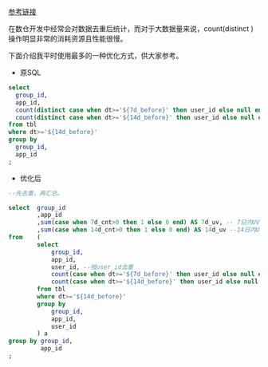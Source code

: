 [参考链接](https://blog.csdn.net/wsdc0521/article/details/117885554)

在数仓开发中经常会对数据去重后统计，而对于大数据量来说，count(distinct )操作明显非常的消耗资源且性能很慢。

下面介绍我平时使用最多的一种优化方式，供大家参考。

* 原SQL
```sql
select 
  group_id,
  app_id,
  count(distinct case when dt>='${7d_before}' then user_id else null end) as 7d_uv, -- 7日内UV
  count(distinct case when dt>='${14d_before}' then user_id else null end) as 14d_uv --14日内UV
from tbl
where dt>='${14d_before}'
group by 
  group_id,
  app_id
;
```

* 优化后
```sql
--先去重，再汇总。

select  group_id
        ,app_id
        ,sum(case when 7d_cnt>0 then 1 else 0 end) AS 7d_uv, -- 7日内UV
        ,sum(case when 14d_cnt>0 then 1 else 0 end) AS 14d_uv --14日内UV
from    (
        select   
            group_id,
            app_id,
            user_id, --按user_id去重
            count(case when dt>='${7d_before}' then user_id else null end) as 7d_cnt, -- 7日内各用户的点击量, count不会计算为null的个数
            count(case when dt>='${14d_before}' then user_id else null end) as 14d_cnt --14日内各用户的点击量
        from tbl
        where dt>='${14d_before}'
        group by 
            group_id,
            app_id,
            user_id
        ) a
group by group_id,
         app_id
;
```